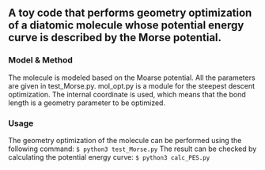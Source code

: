 ## A toy code that performs geometry optimization of a diatomic molecule whose potential energy curve is described by the Morse potential.

### Model & Method
The molecule is modeled based on the Moarse potential. All the
parameters are given in test_Morse.py. mol_opt.py is a module
for the steepest descent optimization. The internal coordinate
is used, which means that the bond length is a geometry parameter
to be optimized.

### Usage
The geometry optimization of the molecule can be performed using
the following command:
`$ python3 test_Morse.py`
The result can be checked by calculating the potential energy
curve:
`$ python3 calc_PES.py`
